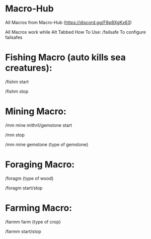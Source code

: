 # Macro-Hub
All Macros from Macro-Hub (https://discord.gg/F8p8XgKx63)

All Macros work while Alt Tabbed
How To Use:
/failsafe
To configure failsafes

# Fishing Macro (auto kills sea creatures):
/fishm start

/fishm stop

# Mining Macro:
/mm mine mithril/gemstone start 

/mm stop

/mm mine gemstone {type of gemstone}

# Foraging Macro:
/foragm {type of wood}

/foragm start/stop

# Farming Macro:
/farmm farm {type of crop}

/farmm start/stop

